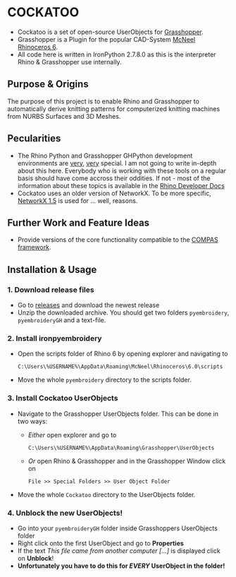 # COCKATOO

- Cockatoo is a set of open-source UserObjects for [Grasshopper](https://www.rhino3d.com/6/new/grasshopper).
- Grasshopper is a Plugin for the popular CAD-System [McNeel Rhinoceros 6](https://www.rhino3d.com/).
- All code here is written in IronPython 2.7.8.0 as this is the interpreter Rhino & Grasshopper use internally.

## Purpose & Origins

The purpose of this project is to enable Rhino and Grasshopper to automatically derive knitting patterns for computerized knitting machines from NURBS Surfaces and 3D Meshes.

## Pecularities

- The Rhino Python and Grasshopper GHPython development environments are [very](https://developer.rhino3d.com/guides/rhinopython/what-is-rhinopython/), [very](https://developer.rhino3d.com/guides/rhinopython/ghpython-component/) special. I am not going to write in-depth about this here. Everybody who is working with these tools on a regular basis should have come accross their oddities. If not - most of the information about these topics is available in the [Rhino Developer Docs](https://developer.rhino3d.com/)
- Cockatoo uses an older version of NetworkX. To be more specific, [NetworkX 1.5](https://networkx.github.io/documentation/networkx-1.5/) is used for ... well, reasons.

## Further Work and Feature Ideas

- Provide versions of the core functionality compatible to the [COMPAS framework](https://github.com/compas-dev/compas).

## Installation & Usage

### 1. Download release files

- Go to [releases](https://github.com/fstwn/pyembroideryGH/releases) and download the newest release
- Unzip the downloaded archive. You should get two folders `pyembroidery`, `pyembroideryGH` and a text-file.

### 2. Install ironpyembroidery

- Open the scripts folder of Rhino 6 by opening explorer and navigating to
  
  `C:\Users\%USERNAME%\AppData\Roaming\McNeel\Rhinoceros\6.0\scripts`
- Move the whole `pyembroidery` directory to the scripts folder.

### 3. Install Cockatoo UserObjects

- Navigate to the Grasshopper UserObjects folder. This can be done in two ways:
  - *Either* open explorer and go to
    
    `C:\Users\%USERNAME%\AppData\Roaming\Grasshopper\UserObjects`
  - *Or* open Rhino & Grasshopper and in the Grasshopper Window click on

    `File >> Special Folders >> User Object Folder`
- Move the whole `Cockatoo` directory to the UserObjects folder.

### 4. Unblock the new UserObjects!

- Go into your `pyembroideryGH` folder inside Grasshoppers UserObjects folder
- Right click onto the first UserObject and go to **Properties**
- If the text *This file came from another computer [...]* is displayed click on **Unblock**!
- **Unfortunately you have to do this for _EVERY_ UserObject in the folder!**

